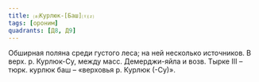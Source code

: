```yaml
---
title: ⒜Курлюк-[Баш]⒯⒵
tags: [ороним]
quadrants: [Д8, Д9]
---
```


Обширная поляна среди густого леса; на ней несколько источников. В верх. р.
Курлюк-Су, между масс. Демерджи-яйла и возв. Тырке III – тюрк. курлюк баш –
«верховья р. Курлюк (-Су)».
